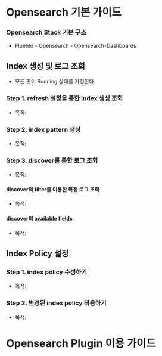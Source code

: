 # Opensearch 기본 가이드

### Opensearch Stack 기본 구조
* Fluentd - Opensearch - Opensearch-Dashboards

## Index 생성 및 로그 조회
* 모든 팟이 Running 상태를 가정한다.

### Step 1. refresh 설정을 통한 index 생성 조회
* 목적:

### Step 2. index pattern 생성
* 목적:

### Step 3. discover를 통한 로그 조회
* 목적:

#### discover의 filter를 이용한 특정 로그 조회
* 목적:

#### discover의 available fields
* 목적:

## Index Policy 설정

### Step 1. index policy 수정하기
* 목적:

### Step 2. 변경된 index policy 적용하기
* 목적:

# Opensearch Plugin 이용 가이드
